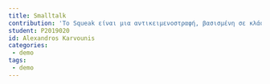```yaml
---
title: Smalltalk 
contribution: 'Το Squeak είναι μια αντικειμενοστραφή, βασισμένη σε κλάσεις και ανακλαστική γλώσσα προγραμματισμού. Προήλθε από το Smalltalk-80 από μια ομάδα που περιελάμβανε μερικούς από τους αρχικούς προγραμματιστές του Smalltalk-80, αρχικά στην Apple Computer. Το Squeak εκτελείται σε εικονική μηχανή (VM), επιτρέποντας υψηλό βαθμό φορητότητας. Το σύστημα Squeak περιλαμβάνει κώδικα για τη δημιουργία μιας νέας έκδοσης του VM στην οποία εκτελείται, μαζί με έναν προσομοιωτή VM γραμμένο σε Squeak.'
student: P2019020 
id: Alexandros Karvounis
categories: 
 - demo
tags:
 - demo
---
```

